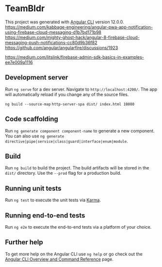 # TeamBldr

This project was generated with [Angular CLI](https://github.com/angular/angular-cli) version 12.0.0.
https://medium.com/kabbage-engineering/angular-pwa-app-notification-using-firebase-cloud-messaging-d1b7bd171b98
https://medium.com/mighty-ghost-hack/angular-8-firebase-cloud-messaging-push-notifications-cc80d9b36f82
https://github.com/angular/angularfire/discussions/1923

https://medium.com/litslink/firebase-admin-sdk-basics-in-examples-ee7e009a1116

## Development server

Run `ng serve` for a dev server. Navigate to `http://localhost:4200/`. The app will automatically reload if you change any of the source files.

`ng build --source-map`
`http-server-spa dist/ index.html 18080`

## Code scaffolding

Run `ng generate component component-name` to generate a new component. You can also use `ng generate directive|pipe|service|class|guard|interface|enum|module`.

## Build

Run `ng build` to build the project. The build artifacts will be stored in the `dist/` directory. Use the `--prod` flag for a production build.

## Running unit tests

Run `ng test` to execute the unit tests via [Karma](https://karma-runner.github.io).

## Running end-to-end tests

Run `ng e2e` to execute the end-to-end tests via a platform of your choice.

## Further help

To get more help on the Angular CLI use `ng help` or go check out the [Angular CLI Overview and Command Reference](https://angular.io/cli) page.
